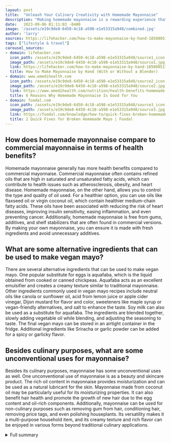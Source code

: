 ```yaml
---
layout: post
title:  "Unleash Your Culinary Creativity with Homemade Mayonnaise"
description: "Making homemade mayonnaise is a rewarding experience that allows you to customize the flavor and texture according to your preferences. In this article, we delve into the history of mayonnaise and the benefits of making it at home. We provide step-by-step instructions for various methods, explore the science behind emulsions, and highlight the health benefits of homemade mayo. From flavored mayo to vegan alternatives, we cover it all. Discover the versatility and endless possibilities of this beloved condiment."
date:   2023-09-06 01:11:03 -0400
image: '/assets/e19c9de8-6450-4c18-a598-e1e53315a948/combined.jpg'
author: 'larry'
sources: https://lifehacker.com/how-to-make-mayonnaise-by-hand-1850805172?utm_source=regular https://www.emedihealth.com/nutrition/health-benefits-homemade-mayonnaise https://www.lemontreedwelling.com/make-your-own-flavored-mayo/ https://foodal.com/knowledge/how-to/quick-fixes-broken-homemade-mayo/ https://www.tasteofhome.com/article/vegan-mayonnaise-recipe/ https://www.allrecipes.com/article/ways-to-use-mayonnaise/
tags: ["lifestyle & travel"]
carousel_sources:
- domain: lifehacker.com
  icon_path: /assets/e19c9de8-6450-4c18-a598-e1e53315a948/source1_icon.jpg
  image_path: /assets/e19c9de8-6450-4c18-a598-e1e53315a948/source1.jpg
  link: https://lifehacker.com/how-to-make-mayonnaise-by-hand-1850805172?utm_source=regular
  title: How to Make Mayonnaise by Hand (With or Without a Blender)
- domain: www.emedihealth.com
  icon_path: /assets/e19c9de8-6450-4c18-a598-e1e53315a948/source2_icon.jpg
  image_path: /assets/e19c9de8-6450-4c18-a598-e1e53315a948/source2.jpg
  link: https://www.emedihealth.com/nutrition/health-benefits-homemade-mayonnaise
  title: 6 Reasons Why Homemade Mayonnaise Is Good for You
- domain: foodal.com
  icon_path: /assets/e19c9de8-6450-4c18-a598-e1e53315a948/source3_icon.jpg
  image_path: /assets/e19c9de8-6450-4c18-a598-e1e53315a948/source3.jpg
  link: https://foodal.com/knowledge/how-to/quick-fixes-broken-homemade-mayo/
  title: 2 Quick Fixes for Broken Homemade Mayo | Foodal
---
```


## How does homemade mayonnaise compare to commercial mayonnaise in terms of health benefits?
Homemade mayonnaise generally has more health benefits compared to commercial mayonnaise. Commercial mayonnaise often contains refined oils that are high in saturated and unsaturated fatty acids, which can contribute to health issues such as atherosclerosis, obesity, and heart disease. Homemade mayonnaise, on the other hand, allows you to control the type and quality of oil used. For a healthier option, you can use oils like flaxseed oil or virgin coconut oil, which contain healthier medium-chain fatty acids. These oils have been associated with reducing the risk of heart diseases, improving insulin sensitivity, easing inflammation, and even preventing cancer. Additionally, homemade mayonnaise is free from gums, additives, and shelf stabilizers that are often found in commercial versions. By making your own mayonnaise, you can ensure it is made with fresh ingredients and avoid unnecessary additives.

## What are some alternative ingredients that can be used to make vegan mayo?
There are several alternative ingredients that can be used to make vegan mayo. One popular substitute for eggs is aquafaba, which is the liquid obtained from cooked or canned chickpeas. Aquafaba acts as an excellent emulsifier and creates a creamy texture similar to traditional mayonnaise. Other ingredients commonly used in vegan mayo recipes include neutral oils like canola or sunflower oil, acid from lemon juice or apple cider vinegar, Dijon mustard for flavor and color, sweeteners like maple syrup or vegan-friendly alternatives, and salt to enhance the taste. Soy milk can also be used as a substitute for aquafaba. The ingredients are blended together, slowly adding vegetable oil while blending, and adjusting the seasoning to taste. The final vegan mayo can be stored in an airtight container in the fridge. Additional ingredients like Sriracha or garlic powder can be added for a spicy or garlicky flavor.

## Besides culinary purposes, what are some unconventional uses for mayonnaise?
Besides its culinary purposes, mayonnaise has some unconventional uses as well. One unconventional use of mayonnaise is as a beauty and skincare product. The rich oil content in mayonnaise provides moisturization and can be used as a natural lubricant for the skin. Mayonnaise made from coconut oil may be particularly useful for its moisturizing properties. It can also benefit hair health and promote the growth of new hair due to the egg content and oil-rich components. Additionally, mayonnaise can be used for non-culinary purposes such as removing gum from hair, conditioning hair, removing price tags, and even polishing houseplants. Its versatility makes it a multi-purpose household item, and its creamy texture and rich flavor can be enjoyed in various forms beyond traditional culinary applications.

<details>
  <summary>Full summary</summary>
Making homemade mayonnaise is a rewarding experience that allows you to customize the flavor and texture according to your preferences. This article provides step-by-step instructions for making mayonnaise using different methods such as whisking, using an immersion blender, and a food processor. It also explains the science behind emulsions and the role of emulsifiers in creating a stable mixture.<br><br>The origin of mayonnaise is thought to be French, where it was brought to Port Mahon in 1756 (from Spain). It was first called maho'nnaise from the old French words for egg yolk and stir. Mayonnaise's popularity soared in the 1900s, and now each region has its own take on the recipe. The traditional ingredients of mayonnaise include vegetable oil, egg yolk, vinegar or lemon juice, and seasoning such as salt, pepper, mustard, or garlic. One of the biggest challenges accompanying mayonnaise consumption is its high oil and cholesterol content. Commercial mayonnaise is made using refined soybean oil, sunflower oil, or corn oil, which are high contributors of saturated and unsaturated fatty acids. Increased dietary fat intake is associated with diseases such as atherosclerosis, obesity, heart disease, and even cancer. For this reason, it is recommended to prepare your mayonnaise at home in limited batches using good-quality oil such as flaxseed oil or virgin coconut oil, which contain healthier medium-chain fatty acids.<br><br>In addition, homemade mayonnaise is free from gums, additives, and shelf stabilizers. The healthiest oils you can use to prepare your homemade mayonnaise are flaxseed oil and coconut oil. Flaxseed oil is a rich source of omega-3 fatty acids, which are strong natural antioxidants. Omega-3 fatty acids can help reduce the risk of heart diseases, improve insulin sensitivity, ease inflammation, and aid in the prevention of cancer. Coconut oil adds flavor to the mayonnaise and has been identified to reduce the risk of heart diseases, reduce inflammation, aid in weight loss, and provide antimicrobial properties.<br><br>Eggs are the second main ingredient of mayonnaise and are a source of all vitamins except vitamin C. Egg yolks, in particular, contain vitamins A, D, E, K, B1, B2, B5, B6, B9, and B12, as well as choline and essential minerals such as selenium, zinc, phosphorus, magnesium, iron, and copper. Mayonnaise consumption in recommended amounts may help improve brain health and memory due to the choline content.<br><br>Mayonnaise has benefits for the skin as well. The rich oil content in mayonnaise provides lubrication and moisture from within. Mayonnaise made from coconut oil may be particularly useful for this function. It can also benefit hair health and promote the growth of new hair due to the egg content and the oil-rich component. Mayonnaise should be consumed in limited quantities to avoid weight gain and spikes in blood sugar levels. Excessive consumption can lead to obesity and is not recommended for people with diabetes. Those allergic to eggs should avoid eating mayonnaise. Vegan or vegetarian mayonnaise, which is made without eggs, will not offer the same nutritional value as regular mayonnaise but can still provide moisturizing and omega-3 fatty acids if made with high-quality oils.<br><br>Flavored mayo is another exciting aspect of mayonnaise. It adds a unique twist to various dishes such as sandwiches, fries, and vegetables. You can make flavored mayo using ingredients like pesto, sun-dried tomato/basil, lemon pepper garlic, and more. Sweet potato fries/wedges served with flavored mayo have become a new weakness for many food enthusiasts. The agreement on flavored dipping sauces has also grown, with sriracha mayo being a favorite choice. There is a collection of easy and delicious recipes available for different flavored mayo. One popular choice is lemon-pepper garlic mayo.<br><br>If you ever face the challenge of broken mayonnaise, do not worry. There are ways to fix it. The water cure involves gradually adding water to the broken mayonnaise while whisking until it comes back together. Another method is to add another egg yolk to the broken mayo and whisk it to regain its emulsified state. Patience and TLC are important when making mayonnaise from scratch. Its creamy texture and flavor are worth the effort.<br><br>For those following a vegan or vegetarian diet, making homemade vegan mayo is a great alternative. It is easy, affordable, and perfect for sandwiches and homemade salad dressings. Vegan mayo is made using aquafaba as an egg substitute, neutral oil like canola or sunflower, acid from lemon juice or apple cider vinegar, Dijon mustard for flavor and color, maple syrup or vegan-friendly sweetener to balance acidity, and salt to enhance flavor. The ingredients are blended together, slowly adding vegetable oil while blending, and adjusting the seasoning to taste. The final vegan mayo can be stored in an airtight container in the fridge. Soy milk can also be used as a substitute for aquafaba. Immersion blender is the best tool for making vegan mayo, and additional ingredients like Sriracha or garlic powder can be added for a spicy or garlicky flavor.<br><br>Mayonnaise is not just limited to sandwiches and salads. It can be used in numerous creative ways in both savory and sweet dishes. It can be a substitute for cream in Alfredo sauce, added to pancake batter for extra fluffy flapjacks, whisked into scrambled eggs for a silky texture, added to mashed potatoes for creaminess, and used in various recipes such as Easy Mayonnaise Biscuits, mayo-roasted chicken, frosting, marinades, and more. Mayonnaise can even be used for non-culinary purposes like removing gum from hair, conditioning hair, removing price tags, and polishing house plants.<br><br>Mayonnaise is truly a versatile condiment with a long history and a wide range of uses. Whether you prefer making traditional homemade mayo, experimenting with flavored mayo, or opting for vegan mayo, there are endless possibilities to explore. So go ahead, unleash your culinary creativity, and enjoy the deliciousness of mayonnaise in all its forms!
</details>
